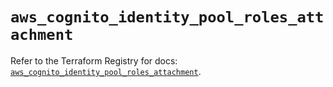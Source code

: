# `aws_cognito_identity_pool_roles_attachment`

Refer to the Terraform Registry for docs: [`aws_cognito_identity_pool_roles_attachment`](https://registry.terraform.io/providers/hashicorp/aws/5.88.0/docs/resources/cognito_identity_pool_roles_attachment).
